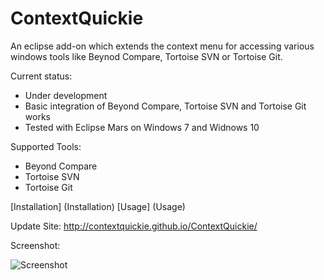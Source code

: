 # ContextQuickie
An eclipse add-on which extends the context menu for accessing various windows tools like Beynod Compare, Tortoise SVN or Tortoise Git.

Current status: 
* Under development
* Basic integration of Beyond Compare, Tortoise SVN and Tortoise Git works
* Tested with Eclipse Mars on Windows 7 and Widnows 10

Supported Tools:
* Beyond Compare
* Tortoise SVN
* Tortoise Git

[Installation] (Installation)
[Usage] (Usage)

Update Site: http://contextquickie.github.io/ContextQuickie/

Screenshot:

![Screenshot](https://github.com/ContextQuickie/ContextQuickie/blob/master/Images/Screenshot.png)
